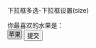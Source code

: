 下拉框多选-下拉框设置(size)

<form action = "http://www.blabla.cn/asdocs/html_tutorials/choose.asp" method = "post">
你最喜欢的水果是：<br>
<select name="fruit" size = "1" multiple>
    <option value=“apple" selected="true">苹果
    <option value="orange">桔子
    <option value="mango">芒果
 </select>
 <input type="submit" value="提交">
</form>